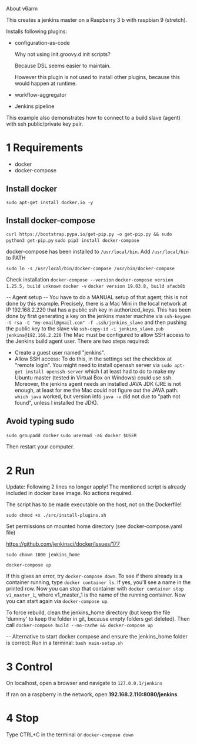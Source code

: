 About v6arm

This creates a jenkins master on a Raspberry 3 b with raspbian 9 (stretch).



Installs following plugins:
- configuration-as-code
  
  Why not using init.groovy.d init scripts?
  
  Because DSL seems easier to maintain.
  
  However this plugin is not used to install other plugins, because this would happen at runtime.
  
- workflow-aggregator
  
- Jenkins pipeline

This example also demonstrates how to connect to a build slave (agent) with ssh public/private key pair.

1 Requirements
==============
- docker
- docker-compose

## Install docker

`sudo apt-get install docker.io -y`

## Install docker-compose

`curl https://bootstrap.pypa.io/get-pip.py -o get-pip.py && sudo python3 get-pip.py`
`sudo pip3 install docker-compose`

docker-compose has been installed to `/usr/local/bin`. Add `/usr/local/bin` to PATH

`sudo ln -s /usr/local/bin/docker-compose /usr/bin/docker-compose`

Check installation
`docker-compose --version`
`docker-compose version 1.25.5, build unknown`
`docker -v`
`docker version 19.03.8, build afacb8b`

-- Agent setup --
You have to do a MANUAL setup of that agent; this is not done by this example.
Precisely, there is a Mac Mini in the local network at IP 192.168.2.220 that has a public ssh key in authorized_keys.
This has been done by first generating a key on the jenkins master machine via
`ssh-keygen -t rsa -C "my-email@gmail.com" -f .ssh/jenkins_slave`
and then pushing the public key to the slave via
`ssh-copy-id -i jenkins_slave.pub jenkins@192.168.2.220` 
The Mac must be configured to allow SSH access to the Jenkins build agent user. There are two steps required:

- Create a guest user named "jenkins".
- Allow SSH access: To do this, in the settings set the checkbox at "remote login".
You might need to install openssh server via
`sudo apt-get install openssh-server`
which I at least had to do to make my Ubuntu master (tested in Virtual Box on Windows) could use ssh.
Moreover, the jenkins agent needs an installed JAVA JDK (JRE is not enough, at least for me the Mac could not figure out the JAVA path. `which java` worked, but version info `java -v` did not due to "path not found", unless I installed the JDK).



Avoid typing sudo
--------------
`sudo groupadd docker`
`sudo usermod -aG docker $USER`

Then restart your computer.

2 Run
==============
Update: Following 2 lines no longer apply! The mentioned script is already included in docker base image. No actions required.

The script has to be made executable on the host, not on the Dockerfile!

`sudo chmod +x ./src/install-plugins.sh`

Set permissions on mounted home directory (see docker-compose.yaml file)

https://github.com/jenkinsci/docker/issues/177

`sudo chown 1000 jenkins_home` 

`docker-compose up`

If this gives an error, try `docker-compose down`.
To see if there already is a container running, type `docker container ls`.
If yes, you'll see a name in the printed row.
Now you can stop that container with `docker container stop v1_master_1`, where v1_master_1 is the name of the running container.
Now you can start again via `docker-compose up`.

To force rebuild, clean the jenkins_home directory (but keep the file 'dummy' to keep the folder in git, because empty folders get deleted).
Then call `docker-compose build --no-cache && docker-compose up`

-- 
Alternative to start docker compose and ensure the jenkins_home folder is correct:
Run in a terminal: `bash main-setup.sh`

3 Control
==============
On localhost, open a browser and navigate to `127.0.0.1/jenkins`

If ran on a raspberry in the network, open **192.168.2.110:8080/jenkins**

4 Stop
==============
Type CTRL+C in the terminal or 
`docker-compose down`